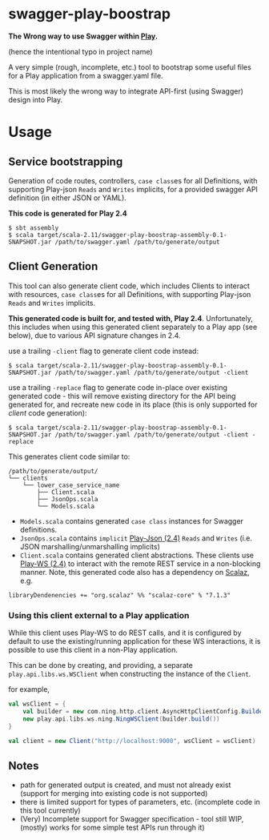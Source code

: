 # swagger-play-boostrap

**The Wrong way to use Swagger within [Play](http://www.playframework.com).**

(hence the intentional typo in project name)

A very simple (rough, incomplete, etc.) tool to bootstrap some useful files for a Play application from a swagger.yaml file.

This is most likely the wrong way to integrate API-first (using Swagger) design into Play.

# Usage

## Service bootstrapping

Generation of code routes, controllers, `case class`es for all Definitions, with supporting Play-json `Reads` and `Writes` implicits, for a provided swagger API definition (in either JSON or YAML).

**This code is generated for Play 2.4**

```
$ sbt assembly
$ scala target/scala-2.11/swagger-play-boostrap-assembly-0.1-SNAPSHOT.jar /path/to/swagger.yaml /path/to/generate/output
```

## Client Generation

This tool can also generate client code, which includes Clients to interact with resources, `case class`es for all Definitions, with supporting Play-json `Reads` and `Writes` implicits.

**This generated code is built for, and tested with, Play 2.4**. Unfortunately, this includes when using this generated client separately to a Play app (see below), due to various API signature changes in 2.4.

use a trailing `-client` flag to generate client code instead:

```
$ scala target/scala-2.11/swagger-play-boostrap-assembly-0.1-SNAPSHOT.jar /path/to/swagger.yaml /path/to/generate/output -client
```

use a trailing `-replace` flag to generate code in-place over existing generated code - this will remove existing directory for the API being generated for, and recreate new code in its place (this is only supported for *client* code generation):

```
$ scala target/scala-2.11/swagger-play-boostrap-assembly-0.1-SNAPSHOT.jar /path/to/swagger.yaml /path/to/generate/output -client -replace
```


This generates client code similar to:

```
/path/to/generate/output/
└── clients
    └── lower_case_service_name
        ├── Client.scala
        ├── JsonOps.scala
        └── Models.scala
```

* `Models.scala` contains generated `case class` instances for Swagger definitions.
* `JsonOps.scala` contains `implicit` [Play-Json (2.4)](https://www.playframework.com/documentation/2.4.x/ScalaJson#The-Play-JSON-library) `Reads` and `Writes` (i.e. JSON marshalling/unmarshalling implicits)
* `Client.scala` contains generated client abstractions. These clients use [Play-WS (2.4)](https://www.playframework.com/documentation/2.4.x/ScalaWS) to interact with the remote REST service in a non-blocking manner. Note, this generated code also has a dependency on [Scalaz](https://github.com/scalaz/scalaz), e.g.

```
libraryDendenencies += "org.scalaz" %% "scalaz-core" % "7.1.3"
```

### Using this client external to a Play application

While this client uses Play-WS to do REST calls, and it is configured by default to use the existing/running application for these WS interactions, it is possible to use this client in a non-Play application.

This can be done by creating, and providing, a separate `play.api.libs.ws.WSClient` when constructing the instance of the `Client`.

for example,

```scala
val wsClient = {
	val builder = new com.ning.http.client.AsyncHttpClientConfig.Builder()
	new play.api.libs.ws.ning.NingWSClient(builder.build())
}

val client = new Client("http://localhost:9000", wsClient = wsClient)
```

## Notes

* path for generated output is created, and must not already exist (support for merging into existing code is not supported)
* there is limited support for types of parameters, etc. (incomplete code in this tool currently)
* (Very) Incomplete support for Swagger specification - tool still WIP, (mostly) works for some simple test APIs run through it)

